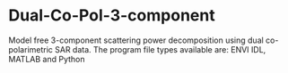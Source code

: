 # Dual-Co-Pol-3-component

Model free 3-component scattering power decomposition using dual co-polarimetric SAR data. The program file types available are: ENVI IDL, MATLAB and Python
